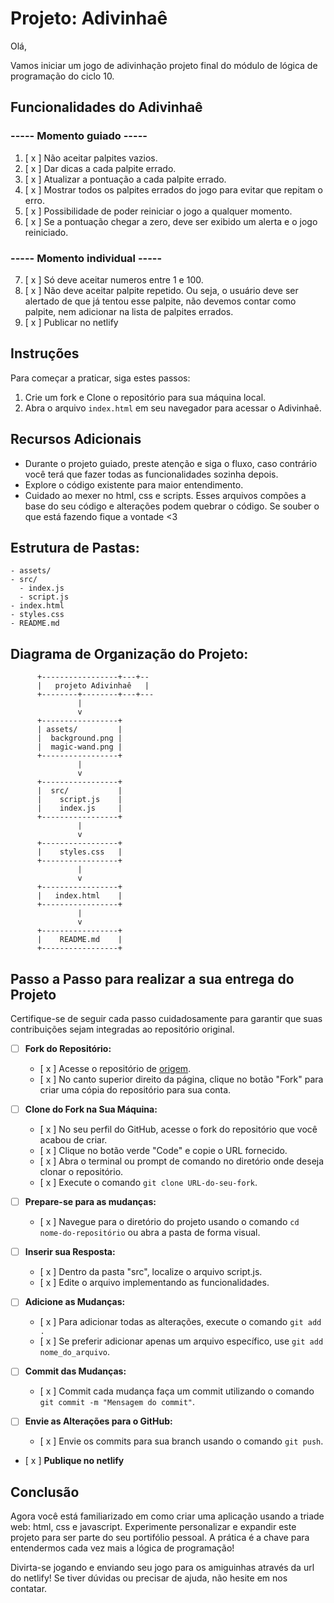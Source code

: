 # Projeto: Adivinhaê

Olá, 

Vamos iniciar um jogo de adivinhação projeto final do módulo de lógica de programação do ciclo 10.

## Funcionalidades do Adivinhaê
### ----- Momento guiado -----
  1. [ x ] Não aceitar palpites vazios.
  2. [ x ] Dar dicas a cada palpite errado.
  3. [ x ] Atualizar a pontuação a cada palpite errado.
  4. [ x ] Mostrar todos os palpites errados do jogo para evitar que repitam o erro.
  5. [ x ] Possibilidade de poder reiniciar o jogo a qualquer momento.
  6. [ x ] Se a pontuação chegar a zero, deve ser exibido um alerta e o jogo reiniciado.

### ----- Momento individual -----
  7. [ x ] Só deve aceitar numeros entre 1 e 100.
  8. [ x ] Não deve aceitar palpite repetido. Ou seja, o usuário deve ser alertado de que já tentou esse palpite, não devemos contar como palpite, nem adicionar na lista de palpites errados.
  9. [ x ] Publicar no netlify

## Instruções

Para começar a praticar, siga estes passos:

1. Crie um fork e Clone o repositório para sua máquina local.
2. Abra o arquivo `index.html` em seu navegador para acessar o Adivinhaê.

## Recursos Adicionais

- Durante o projeto guiado, preste atenção e siga o fluxo, caso contrário você terá que fazer todas as funcionalidades sozinha depois.
- Explore o código existente para maior entendimento.
- Cuidado ao mexer no html, css e scripts. Esses arquivos compões a base do seu código e alterações podem quebrar o código. Se souber o que está fazendo fique a vontade <3

## Estrutura de Pastas:

```
- assets/
- src/
  - index.js
  - script.js
- index.html
- styles.css
- README.md
```

## Diagrama de Organização do Projeto:

```
      +-----------------+---+--
      |   projeto Adivinhaê   |
      +--------+--------+---+---
               |
               v
      +-----------------+
      | assets/         |
      |  background.png |
      |  magic-wand.png |
      +-----------------+
               |
               v
      +-----------------+
      |  src/           |
      |    script.js    |
      |    index.js     |
      +-----------------+
               |
               v
      +-----------------+
      |    styles.css   |
      +-----------------+
               |
               v
      +-----------------+
      |   index.html    |
      +-----------------+
               |
               v
      +-----------------+
      |    README.md    |
      +-----------------+
```

## Passo a Passo para realizar a sua entrega do Projeto

Certifique-se de seguir cada passo cuidadosamente para garantir que suas contribuições sejam integradas ao repositório original.

- [ ] **Fork do Repositório:**
   - [ x ] Acesse o repositório de [origem](https://github.com/lisandrascruz/PretaLab-c10-Disney-LP-Projeto).
   - [ x ] No canto superior direito da página, clique no botão "Fork" para criar uma cópia do repositório para sua conta.

- [ ] **Clone do Fork na Sua Máquina:**
   - [ x ] No seu perfil do GitHub, acesse o fork do repositório que você acabou de criar.
   - [ x ] Clique no botão verde "Code" e copie o URL fornecido.
   - [ x ] Abra o terminal ou prompt de comando no diretório onde deseja clonar o repositório.
   - [ x ] Execute o comando `git clone URL-do-seu-fork`.

- [ ] **Prepare-se para as mudanças:**
   - [ x ] Navegue para o diretório do projeto usando o comando `cd nome-do-repositório` ou abra a pasta de forma visual.

- [ ] **Inserir sua Resposta:**
   - [ x ] Dentro da pasta "src", localize o arquivo script.js.
   - [ x ] Edite o arquivo implementando as funcionalidades.

- [ ] **Adicione as Mudanças:**
   - [ x ] Para adicionar todas as alterações, execute o comando `git add .` 
   - [ x ] Se preferir adicionar apenas um arquivo específico, use `git add nome_do_arquivo`.

- [ ] **Commit das Mudanças:**
   - [ x ] Commit cada mudança faça um commit utilizando o comando `git commit -m "Mensagem do commit"`.

- [ ] **Envie as Alterações para o GitHub:**
   - [ x ] Envie os commits para sua branch usando o comando `git push`.

- [ x ] **Publique no netlify**

## Conclusão

Agora você está familiarizado em como criar uma aplicação usando a triade web: html, css e javascript. Experimente personalizar e expandir este projeto para ser parte do seu portifólio pessoal. A prática é a chave para entendermos cada vez mais a lógica de programação!

Divirta-se jogando e enviando seu jogo para os amiguinhas através da url do netlify! Se tiver dúvidas ou precisar de ajuda, não hesite em nos contatar.